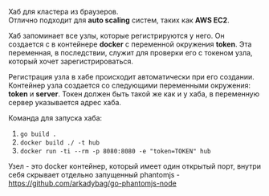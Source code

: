 Хаб для кластера из браузеров.<br>
Отлично подходит для __auto scaling__ систем, таких как __AWS EC2__.

Хаб запоминает все узлы, которые регистрируются у него. Он создается с в контейнере __docker__ c переменной окружения __token__. Эта переменная, в последствии, служит для проверки его с токеном узла, который хочет зарегистрироваться.

Регистрация узла в хабе происходит автоматически при его создании. Контейнер узла создается со следующими переменными окружения: __token__ и __server__. Токен должен быть такой же как и у хаба, в переменную сервер указывается адрес хаба.

Команда для запуска хаба: <br>
1.  ```go build .```<br>
2.  ```docker build ./ -t hub```<br>
3.  ```docker run -ti --rm -p 8080:8080 -e "token=TOKEN" hub```<br>

Узел - это docker контейнер, который имеет один открытый порт, внутри себя скрывает отдельно запущенный phantomjs - https://github.com/arkadybag/go-phantomjs-node
